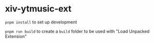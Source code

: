# xiv-ytmusic-ext

`pnpm install` to set up development

`pnpm run build` to create a `build` folder to be used with "Load Unpacked Extension"
